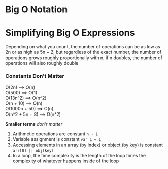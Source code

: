 # Big O Notation

# Simplifying Big O Expressions

Depending on what you count, the number of operations can be as low as 2n or as high as 5n + 2, but regardless of the exact number, the number of operations grows roughly proportionally with n, if n doubles, the number of operations will also roughly double

### Constants Don't Matter

   O(2n) ==> O(n)  
   O(500) ==> O(1)  
   O(13n^2) ==> O(n^2)  
   O(n + 10) ==> O(n)  
   O(1000n + 50) ==> O(n)  
   O(n^2 + 5n + 8) ==> O(n^2)

**Smaller terms** _don't matter_

1. Arithmetic operations are constant `n + 1`
2. Variable assignment is constant `var i = 1`
3. Accessing elements in an array (by index) or object (by key) is constant `arr[0] || obj[key]`
4. In a loop, the time complexity is the length of the loop times the complexity of whatever happens inside of the loop



